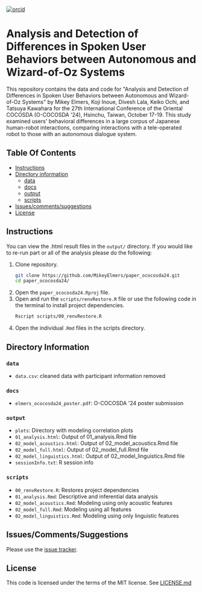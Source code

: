 [![orcid](https://img.shields.io/badge/ORCID-0000--0002--3929--788X-green?style=plastic&logo=orcid&url=https://orcid.org/0000-0002-3929-788X)](https://orcid.org/0000-0002-3929-788X)

# Analysis and Detection of Differences in Spoken User Behaviors between Autonomous and Wizard-of-Oz Systems
This repository contains the data and code for "Analysis and Detection of Differences in Spoken User Behaviors between Autonomous and Wizard-of-Oz Systems" by Mikey Elmers, Koji Inoue, Divesh Lala, Keiko Ochi, and Tatsuya Kawahara for the 27th International Conference of the Oriental COCOSDA (O-COCOSDA '24), Hsinchu, Taiwan, October 17-19. This study examined users' behavioral differences in a large corpus of Japanese human-robot interactions, comparing interactions with a tele-operated robot to those with an autonomous dialogue system.


## Table Of Contents

- [Instructions](#instructions)
- [Directory information](#directory-information)
    * [data](#data)
    * [docs](#docs)
    * [output](#output)
    * [scripts](#scripts)
- [Issues/comments/suggestions](#issuescommentssuggestions)
- [License](#license)

## Instructions
You can view the .html result files in the `output/` directory. If you would like to re-run part or all of the analysis please do the following:

1. Clone repository.
   ```bash
   git clone https://github.com/MikeyElmers/paper_ococosda24.git
   cd paper_ococosda24/
   ```
2. Open the `paper_ococosda24.Rproj` file.
3. Open and run the `scripts/renvRestore.R` file or use the following code in the terminal to install project dependencies.
   ```bash
   Rscript scripts/00_renvRestore.R 
   ```
4. Open the individual .`Rmd` files in the scripts directory.

## Directory Information
### `data`
- `data.csv`: cleaned data with participant information removed

### `docs`
- `elmers_ococosda24_poster.pdf`: O-COCOSDA '24 poster submission

### `output`
- `plots`: Directory with modeling correlation plots
- `01_analysis.html`: Output of 01_analysis.Rmd file
- `02_model_acoustics.html`: Output of 02_model_acoustics.Rmd file
- `02_model_full.html`: Output of 02_model_full.Rmd file
- `02_model_linguistics.html`: Output of 02_model_linguistics.Rmd file
- `sessionInfo.txt`: R session info

### `scripts`
- `00_renvRestore.R`: Restores project dependencies
- `01_analysis.Rmd`: Descriptive and inferential data analysis
- `02_model_acoustics.Rmd`: Modeling using only acoustic features
- `02_model_full.Rmd`: Modeling using all features
- `02_model_linguistics.Rmd`: Modeling using only linguistic features

## Issues/Comments/Suggestions
Please use the [issue tracker](https://github.com/MikeyElmers/paper_ococosda24/issues). 

## License
This code is licensed under the terms of the MIT license. See [LICENSE.md](https://github.com/MikeyElmers/paper_ococosda24/blob/master/LICENSE.md) 
